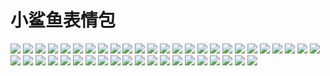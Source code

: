 # 小鲨鱼表情包

![](https://gcore.jsdelivr.net/gh/yoghurtlee-thu/twikoo-magic@main/image/smallshake/-6ddd0bf163b88414.webp)
![](https://gcore.jsdelivr.net/gh/yoghurtlee-thu/twikoo-magic@main/image/smallshake/761abad49f1d0845.webp)
![](https://gcore.jsdelivr.net/gh/yoghurtlee-thu/twikoo-magic@main/image/smallshake/null-23175f4710329ce8.webp)
![](https://gcore.jsdelivr.net/gh/yoghurtlee-thu/twikoo-magic@main/image/smallshake/null-253ceaa0ad9d00d5.webp)
![](https://gcore.jsdelivr.net/gh/yoghurtlee-thu/twikoo-magic@main/image/smallshake/null-2be07232a85f4472.webp)
![](https://gcore.jsdelivr.net/gh/yoghurtlee-thu/twikoo-magic@main/image/smallshake/null-2cf4d6b6f6c9d18d.webp)
![](https://gcore.jsdelivr.net/gh/yoghurtlee-thu/twikoo-magic@main/image/smallshake/null-2f9ecc265b54c153.webp)
![](https://gcore.jsdelivr.net/gh/yoghurtlee-thu/twikoo-magic@main/image/smallshake/null-3310ef2a226c4776.webp)
![](https://gcore.jsdelivr.net/gh/yoghurtlee-thu/twikoo-magic@main/image/smallshake/null-35261cc16e1c7623.webp)
![](https://gcore.jsdelivr.net/gh/yoghurtlee-thu/twikoo-magic@main/image/smallshake/null-371ab21e64e4344e.webp)
![](https://gcore.jsdelivr.net/gh/yoghurtlee-thu/twikoo-magic@main/image/smallshake/null-373612606e85580.webp)
![](https://gcore.jsdelivr.net/gh/yoghurtlee-thu/twikoo-magic@main/image/smallshake/null-4058efd3f267fafc.webp)
![](https://gcore.jsdelivr.net/gh/yoghurtlee-thu/twikoo-magic@main/image/smallshake/null-43333e8c017d970f.webp)
![](https://gcore.jsdelivr.net/gh/yoghurtlee-thu/twikoo-magic@main/image/smallshake/null-558225f96f141d7f.webp)
![](https://gcore.jsdelivr.net/gh/yoghurtlee-thu/twikoo-magic@main/image/smallshake/null-594d91a80ca975fc.webp)
![](https://gcore.jsdelivr.net/gh/yoghurtlee-thu/twikoo-magic@main/image/smallshake/null-640df94c061cf44c.webp)
![](https://gcore.jsdelivr.net/gh/yoghurtlee-thu/twikoo-magic@main/image/smallshake/null-6a6dfc93a8452fd0.webp)
![](https://gcore.jsdelivr.net/gh/yoghurtlee-thu/twikoo-magic@main/image/smallshake/null-770782127c498dcf.webp)
![](https://gcore.jsdelivr.net/gh/yoghurtlee-thu/twikoo-magic@main/image/smallshake/null-77425082b7be3318.webp)
![](https://gcore.jsdelivr.net/gh/yoghurtlee-thu/twikoo-magic@main/image/smallshake/null134bf8bfc231fde4.webp)
![](https://gcore.jsdelivr.net/gh/yoghurtlee-thu/twikoo-magic@main/image/smallshake/null1fbf2df8aace9658.webp)
![](https://gcore.jsdelivr.net/gh/yoghurtlee-thu/twikoo-magic@main/image/smallshake/null26a9eca32c4f2629.webp)
![](https://gcore.jsdelivr.net/gh/yoghurtlee-thu/twikoo-magic@main/image/smallshake/null28a0952ef6b273b8.webp)
![](https://gcore.jsdelivr.net/gh/yoghurtlee-thu/twikoo-magic@main/image/smallshake/null31e2f41186cb17bc.webp)
![](https://gcore.jsdelivr.net/gh/yoghurtlee-thu/twikoo-magic@main/image/smallshake/null32683e4e287a7c78.webp)
![](https://gcore.jsdelivr.net/gh/yoghurtlee-thu/twikoo-magic@main/image/smallshake/null33d1b7a0ee58ba6.webp)
![](https://gcore.jsdelivr.net/gh/yoghurtlee-thu/twikoo-magic@main/image/smallshake/null3b074dfcd6eb852e.webp)
![](https://gcore.jsdelivr.net/gh/yoghurtlee-thu/twikoo-magic@main/image/smallshake/null3b5cda546336bced.webp)
![](https://gcore.jsdelivr.net/gh/yoghurtlee-thu/twikoo-magic@main/image/smallshake/null42e4c07e6d699079.webp)
![](https://gcore.jsdelivr.net/gh/yoghurtlee-thu/twikoo-magic@main/image/smallshake/null47801cf08960ce50.webp)
![](https://gcore.jsdelivr.net/gh/yoghurtlee-thu/twikoo-magic@main/image/smallshake/null4bf6cc30c99948c6.webp)
![](https://gcore.jsdelivr.net/gh/yoghurtlee-thu/twikoo-magic@main/image/smallshake/null4f2346ac5c8fe1d2.webp)
![](https://gcore.jsdelivr.net/gh/yoghurtlee-thu/twikoo-magic@main/image/smallshake/null529a8bd66d7e397f.webp)
![](https://gcore.jsdelivr.net/gh/yoghurtlee-thu/twikoo-magic@main/image/smallshake/null5b20902ca111a2e2.webp)
![](https://gcore.jsdelivr.net/gh/yoghurtlee-thu/twikoo-magic@main/image/smallshake/null5d68da02952527dd.webp)
![](https://gcore.jsdelivr.net/gh/yoghurtlee-thu/twikoo-magic@main/image/smallshake/null5db22a4a42075334.webp)
![](https://gcore.jsdelivr.net/gh/yoghurtlee-thu/twikoo-magic@main/image/smallshake/null60dfdc8d15a39d11.webp)
![](https://gcore.jsdelivr.net/gh/yoghurtlee-thu/twikoo-magic@main/image/smallshake/null62860349ef635710.webp)
![](https://gcore.jsdelivr.net/gh/yoghurtlee-thu/twikoo-magic@main/image/smallshake/null6474bc4d5031f1e3.webp)
![](https://gcore.jsdelivr.net/gh/yoghurtlee-thu/twikoo-magic@main/image/smallshake/null65faeb7ecb6b72ce.webp)
![](https://gcore.jsdelivr.net/gh/yoghurtlee-thu/twikoo-magic@main/image/smallshake/null670847fd57338448.webp)
![](https://gcore.jsdelivr.net/gh/yoghurtlee-thu/twikoo-magic@main/image/smallshake/null7128208ad110bf70.webp)
![](https://gcore.jsdelivr.net/gh/yoghurtlee-thu/twikoo-magic@main/image/smallshake/null9ee61c8ed3ad675.webp)
![](https://gcore.jsdelivr.net/gh/yoghurtlee-thu/twikoo-magic@main/image/smallshake/nulld832e3ed8b0b890.webp)
![](https://gcore.jsdelivr.net/gh/yoghurtlee-thu/twikoo-magic@main/image/smallshake/nulle6ff0f7f47a7614.webp)
